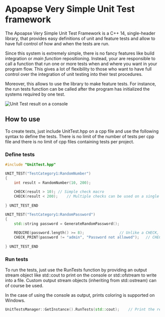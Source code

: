 # Apoapse Very Simple Unit Test framework
The Apoapse Very Simple Unit Test Framework is a C++ 14, single-header library, that provides easy definitions of unit and feature tests and allow to have full control of how and when the tests are run.

Since this system is extremely simple, there is no fancy features like build integration or *main function* repositioning. Instead, your are responsible to call a function that run one or more tests when and where you want in your program flow. This gives a lot of flexibility to those who want to have full control over the integration of unit testing into their test procedures.

Moreover, this allows to use the library to make feature tests. For instance, the run tests function can be called after the program has initialized the systems required by one test.

![Unit Test result on a console](https://apoapse.space/img/apoapse_unit_test.png)

## How to use
To create tests, just include UnitTest.hpp on a cpp file and use the following syntax to define the tests. There is no limit of the number of tests per cpp file and there is no limit of cpp files containing tests per project.
### Define tests
```cpp
#include "UnitTest.hpp"

UNIT_TEST("TestCategory1:RandomNumber")
{
	int result = RandomNumber(10, 200);
	
	CHECK(result > 10);	// Simple check macro
	CHECK(result < 200);	// Multiple checks can be used on a single test
	
} UNIT_TEST_END

UNIT_TEST("TestCategory1:RandomPassword")
{
	std::string password = GenerateRandomPassword();
	
	REQUIRE(password.length() >= 8);				// Unlike a CHECK, a REQUIRE stop the code execution if it fail
	CHECK_PRINT(password != "admin", "Password not allowed");	// CHECK_PRINT regular check but print a custom debug message
	
} UNIT_TEST_END
```

### Run tests
To run the tests, just use the RunTests function by providing an output stream object like std::cout to print on the console or std::ofstream to write into a file.
Custom output stream objects (inheriting from std::ostream) can of course be used.

In the case of using the console as output, prints coloring is supported on Windows.

```cpp
UnitTestsManager::GetInstance().RunTests(std::cout);	// Print the results on the console
```
